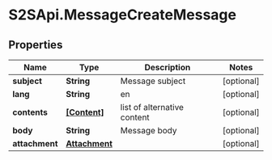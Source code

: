 # S2SApi.MessageCreateMessage

## Properties

Name | Type | Description | Notes
------------ | ------------- | ------------- | -------------
**subject** | **String** | Message subject | [optional] 
**lang** | **String** | en | [optional] 
**contents** | [**[Content]**](Content.md) | list of alternative content | [optional] 
**body** | **String** | Message body | [optional] 
**attachment** | [**Attachment**](Attachment.md) |  | [optional] 


